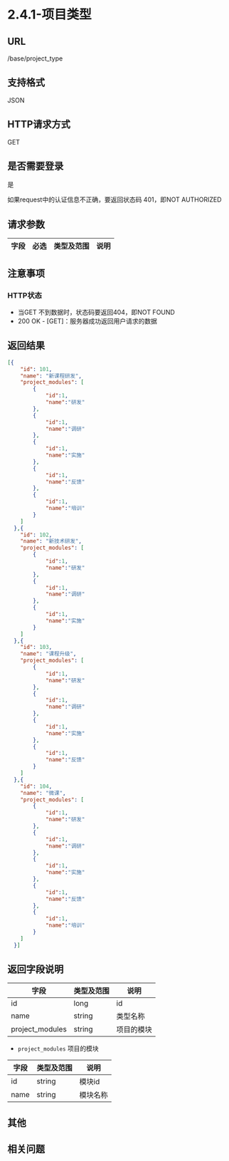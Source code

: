 # 2.4.1-项目类型

## URL

/base/project_type

## 支持格式

JSON

## HTTP请求方式

GET

## 是否需要登录

是

如果request中的认证信息不正确，要返回状态码 401，即NOT AUTHORIZED

## 请求参数

字段 | 必选 | 类型及范围 | 说明
----|------|----------|-------------

## 注意事项

### HTTP状态

- 当GET 不到数据时，状态码要返回404，即NOT FOUND
- 200 OK - [GET]：服务器成功返回用户请求的数据

## 返回结果

```json
[{
    "id": 101,
    "name": "新课程研发",
    "project_modules": [
        {
            "id":1,
            "name":"研发"
        },
        {
            "id":1,
            "name":"调研"
        },
        {
            "id":1,
            "name":"实施"
        },
        {
            "id":1,
            "name":"反馈"
        },
        {
            "id":1,
            "name":"培训"
        }
    ]
  },{
    "id": 102,
    "name": "新技术研发",
    "project_modules": [
        {
            "id":1,
            "name":"研发"
        },
        {
            "id":1,
            "name":"调研"
        },
        {
            "id":1,
            "name":"实施"
        }
    ]
  },{
    "id": 103,
    "name": "课程升级",
    "project_modules": [
        {
            "id":1,
            "name":"研发"
        },
        {
            "id":1,
            "name":"调研"
        },
        {
            "id":1,
            "name":"实施"
        },
        {
            "id":1,
            "name":"反馈"
        }
    ]
  },{
    "id": 104,
    "name": "微课",
    "project_modules": [
        {
            "id":1,
            "name":"研发"
        },
        {
            "id":1,
            "name":"调研"
        },
        {
            "id":1,
            "name":"实施"
        },
        {
            "id":1,
            "name":"反馈"
        },
        {
            "id":1,
            "name":"培训"
        }
    ]
  }]
```

## 返回字段说明

字段 | 类型及范围 | 说明
----|----------|-------------
id              | long       | id
name            | string     | 类型名称
project_modules | string     | 项目的模块

- `project_modules` 项目的模块

字段 | 类型及范围 | 说明
----|----------|-------------
id              | string     | 模块id
name            | string     | 模块名称

## 其他

## 相关问题
